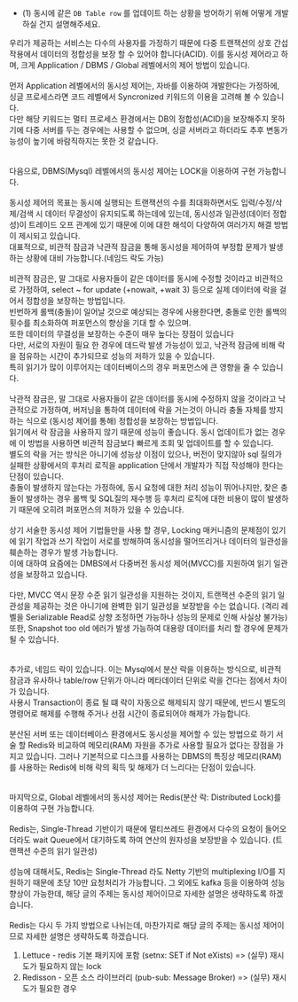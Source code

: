 - (1) 동시에 같은 `DB Table row` 를 업데이트 하는 상황을 방어하기 위해 어떻게 개발하실 건지 설명해주세요.
  
우리가 제공하는 서비스는 다수의 사용자를 가정하기 때문에 다중 트랜잭션의 상호 간섭 작용에서 데이터의 정합성을 보장 할 수 있어야 합니다(ACID). 이를 동시성 제어라고 하며, 크게 Application / DBMS / Global 레벨에서의 제어 방법이 있습니다.  
</br>
먼저 Application 레벨에서의 동시성 제어는, 자바를 이용하여 개발한다는 가정하에, 싱글 프로세스라면 코드 레벨에서 Syncronized 키워드의 이용을 고려해 볼 수 있습니다.  
다만 해당 키워드는 멀티 프로세스 환경에서는 DB의 정합성(ACID)을 보장해주지 못하기에 다중 서버를 두는 경우에는 사용할 수 없으며, 싱글 서버라고 하더라도 추후 변동가능성이 높기에 바람직하지는 못한 것 같습니다.  
</br>
</br>
다음으로, DBMS(Mysql) 레벨에서의 동시성 제어는 LOCK을 이용하여 구현 가능합니다.  
</br>
동시성 제어의 목표는 동시에 실행되는 트랜잭션의 수를 최대화하면서도 입력/수정/삭제/검색 시 데이터 무결성이 유지되도록 하는데에 있는데, 동시성과 일관성(데이터 정합성)이 트레이드 오프 관계에 있기 때문에 이에 대한 해석이 다양하여 여러가지 해결 방법이 제시되고 있습니다.  
대표적으로, 비관적 잠금과 낙관적 잠금을 통해 동시성을 제어하여 부정합 문제가 발생하는 상황에 대비 가능합니다.(네임드 락도 가능)  
</br>
비관적 잠금은, 말 그대로 사용자들이 같은 데이터를 동시에 수정할 것이라고 비관적으로 가정하여, select ~ for update (+nowait, +wait 3) 등으로 실제 데이터에 락을 걸어서 정합성을 보장하는 방법입니다.  
빈번하게 롤백(충돌)이 일어날 것으로 예상되는 경우에 사용한다면, 충돌로 인한 롤백의 횟수를 최소화하여 퍼포먼스의 향상을 기대 할 수 있으며.  
또한 데이터의 무결성을 보장하는 수준이 매우 높다는 장점이 있습니다  
다만, 서로의 자원이 필요 한 경우에 데드락 발생 가능성이 있고, 낙관적 잠금에 비해 락을 점유하는 시간이 추가되므로 성능의 저하가 있을 수 있습니다.  
특히 읽기가 많이 이루어지는 데이터베이스의 경우 퍼포먼스에 큰 영향을 줄 수 있습니다.  
</br>
낙관적 잠금은, 말 그대로 사용자들이 같은 데이터를 동시에 수정하지 않을 것이라고 낙관적으로 가정하여, 버저닝을 통하여 데이터에 락을 거는것이 아니라 충돌 자체를 방지하는 식으로 (동시성 제어를 통해) 정합성을 보장하는 방법입니다.  
읽기에서 락 잠금을 사용하지 않기 때문에 성능이 좋습니다. 동시 업데이트가 없는 경우에 이 방법을 사용하면 비관적 잠금보다 빠르게 조회 및 업데이트를 할 수 있습니다.  
별도의 락을 거는 방식은 아니기에 성능상 이점이 있으나, 버전이 맞지않아 sql 질의가 실패한 상황에서의 후처리 로직을 application 단에서 개발자가 직접 작성해야 한다는 단점이 있습니다.  
충돌이 발생하지 않는다는 가정하에, 동시 요청에 대한 처리 성능이 뛰어나지만,  찾은 충돌이 발생하는 경우 롤백 및 SQL질의 재수행 등 후처리 로직에 대한 비용이 많이 발생하기 때문에 오히려 퍼포먼스의 저하가 있을 수 있습니다.  
</br>
상기 서술한 동시성 제어 기법들만을 사용 할 경우, Locking 매커니즘의 문제점이 있기에 읽기 작업과 쓰기 작업이 서로를 방해하여 동시성을 떨어뜨리거나 데이터의 일관성을 훼손하는 경우가 발생 가능합니다.  
이에 대하여 요즘에는 DMBS에서 다중버전 동시성 제어(MVCC)를 지원하여 읽기 일관성을 보장하고 있습니다.  
</br>
다만, MVCC 역시 문장 수준 읽기 일관성을 지원하는 것이지, 트랜잭션 수준의 읽기 일관성을 제공하는 것은 아니기에 완벽한 읽기 일관성을 보장받을 수는 없습니다. (격리 레벨을 Serializable Read로 상향 조정하면 가능하나 성능의 문제로 인해 사실상 불가능)  
또한, Snapshot too old 에러가 발생 가능하여 대용량 데이터를 처리 할 경우에 문제가 될 수 있습니다.  
</br>
</br>
추가로, 네임드 락이 있습니다. 이는 Mysql에서 분산 락을 이용하는 방식으로, 비관적 잠금과 유사하나 table/row 단위가 아니라 메타데이터 단위로 락을 건다는 점에서 차이가 있습니다.  
사용시 Transaction이 종료 될 떄 락이 자동으로 해제되지 않기 때문에, 반드시 별도의 명령어로 해제를 수행해 주거나 선점 시간이 종료되어야 해제가 가능합니다.  
</br>
분산된 서버 또는 데이터베이스 환경에서도 동시성을 제어할 수 있는 방법으로 하기 서술 할 Redis와 비교하여 메모리(RAM) 자원을 추가로 사용할 필요가 없다는 장점을 가지고 있습니다. 그러나 기본적으로 디스크를 사용하는 DBMS의 특징상 메모리(RAM)를 사용하는 Redis에 비해 락의 획득 및 해제가 더 느리다는 단점이 있습니다.  
</br>
</br>
마지막으로, Global 레벨에서의 동시성 제어는 Redis(분산 락: Distributed Lock)를 이용하여 구현 가능합니다.  
</br>
Redis는, Single-Thread 기반이기 때문에 멀티쓰레드 환경에서 다수의 요청이 들어오더라도 wait Queue에서 대기하도록 하여 연산의 원자성을 보장받을 수 있습니다. (트랜잭션 수준의 읽기 일관성)  
</br>
성능에 대해서도, Redis는 Single-Thread 라도 Netty 기반의 multiplexing I/O를 지원하기 때문에 초당 10만 요청처리가 가능합니다. 그 외에도 kafka 등을 이용하여 성능향상이 가능한데, 해당 글의 주제는 동시성 제어이므로 자세한 설명은 생략하도록 하겠습니다.  
</br>
Redis는 다시 두 가지 방법으로 나뉘는데, 마찬가지로 해당 글의 주제는 동시성 제어이므로 자세한 설명은 생략하도록 하겠습니다.  
1. Lettuce - redis 기본 패키지에 포함 (setnx: SET if Not eXists)  => (실무) 재시도가 필요하지 않는 lock  
2. Redisson - 오픈 소스 라이브러리 (pub-sub: Message Broker)  => (실무) 재시도가 필요한 경우  

